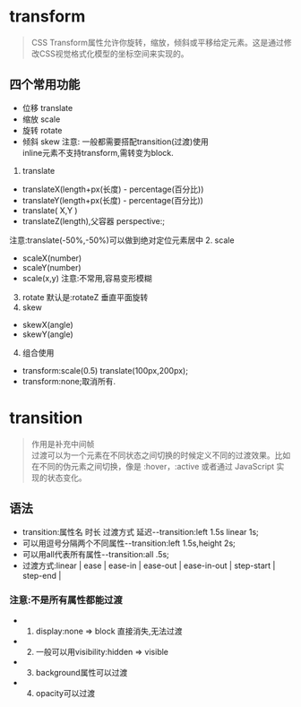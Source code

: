 # transform 
>CSS Transform属性允许你旋转，缩放，倾斜或平移给定元素。这是通过修改CSS视觉格式化模型的坐标空间来实现的。  
##  四个常用功能
*  位移 translate
*  缩放 scale
*  旋转 rotate
*  倾斜 skew
注意: 一般都需要搭配transition(过渡)使用  
     inline元素不支持transform,需转变为block.
1. translate
* translateX(length+px(长度) - percentage(百分比))
* translateY(length+px(长度) - percentage(百分比))
* translate( X,Y  )
* translateZ(length),父容器 perspective:;  
  
注意:translate(-50%,-50%)可以做到绝对定位元素居中
2. scale
* scaleX(number)
* scaleY(number)
* scale(x,y)
注意:不常用,容易变形模糊
3. rotate
默认是:rotateZ 垂直平面旋转
4. skew
* skewX(angle)
* skewY(angle)
4. 组合使用
* transform:scale(0.5) translate(100px,200px);
* transform:none;取消所有.
# transition
> 作用是补充中间帧  
> 过渡可以为一个元素在不同状态之间切换的时候定义不同的过渡效果。比如在不同的伪元素之间切换，像是 :hover，:active 或者通过 JavaScript 实现的状态变化。

## 语法
* transition:属性名 时长 过渡方式 延迟--transition:left 1.5s linear 1s;
* 可以用逗号分隔两个不同属性--transition:left 1.5s,height 2s;
* 可以用all代表所有属性--transition:all .5s;
* 过渡方式:linear  | ease | ease-in | ease-out | ease-in-out | step-start | step-end |
###  注意:不是所有属性都能过渡
* 1. display:none => block 直接消失,无法过渡
* 2. 一般可以用visibility:hidden => visible
* 3. background属性可以过渡
* 4. opacity可以过渡